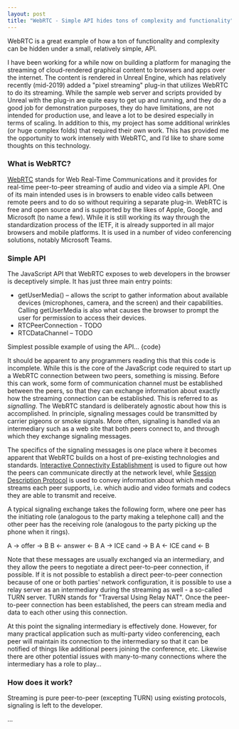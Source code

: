 ```yaml
---
layout: post
title: "WebRTC - Simple API hides tons of complexity and functionality"
---
```


WebRTC is a great example of how a ton of functionality and complexity can be hidden under a small, relatively simple, API.

I have been working for a while now on building a platform for managing the streaming of cloud-rendered graphical content to browsers and apps over the internet. The content is rendered in Unreal Engine, which has relatively recently (mid-2019) added a "pixel streaming" plug-in that utilizes WebRTC to do its streaming. While the sample web server and scripts provided by Unreal with the plug-in are quite easy to get up and running, and they do a good job for demonstration purposes, they do have limitations, are not intended for production use, and leave a lot to be desired especially in terms of scaling. In addition to this, my project has some additional wrinkles (or huge complex folds) that required their own work. This has provided me the opportunity to work intensely with WebRTC, and I’d like to share some thoughts on this technology.

### What is WebRTC?

[WebRTC](https://en.wikipedia.org/wiki/WebRTC) stands for Web Real-Time Communications and it provides for real-time peer-to-peer streaming of audio and video via a simple API. One of its main intended uses is in browsers to enable video calls between remote peers and to do so without requiring a separate plug-in. WebRTC is free and open source and is supported by the likes of Apple, Google, and Microsoft (to name a few). While it is still working its way through the standardization process of the IETF, it is already supported in all major browsers and mobile platforms. It is used in a number of video conferencing solutions, notably Microsoft Teams.

### Simple API

The JavaScript API that WebRTC exposes to web developers in the browser is deceptively simple. It has just three main entry points:

* getUserMedia() – allows the script to gather information about available devices (microphones, camera, and the screen) and their capabilities. Calling getUserMedia is also what causes the browser to prompt the user for permission to access their devices.
* RTCPeerConnection - TODO
* RTCDataChannel – TODO

Simplest possible example of using the API…
{code}

It should be apparent to any programmers reading this that this code is incomplete. While this is the core of the JavaScript code required to start up a WebRTC connection between two peers, something is missing. Before this can work, some form of communication channel must be established between the peers, so that they can exchange information about exactly how the streaming connection can be established. This is referred to as *signalling*. The WebRTC standard is deliberately agnostic about how this is accomplished. In principle, signaling messages could be transmitted by carrier pigeons or smoke signals. More often, signaling is handled via an intermediary such as a web site that both peers connect to, and through which they exchange signaling messages. 

The specifics of the signaling messages is one place where it becomes apparent that WebRTC builds on a host of pre-existing technologies and standards. [Interactive Connectivity Establishment](https://en.wikipedia.org/wiki/Interactive_Connectivity_Establishment) is used to figure out how the peers can communicate directly at the network level, while [Session Description Protocol](https://en.wikipedia.org/wiki/Session_Description_Protocol) is used to convey information about which media streams each peer supports, i.e. which audio and video formats and codecs they are able to transmit and receive. 

A typical signaling exchange takes the following form, where one peer has the initiating role (analogous to the party making a telephone call) and the other peer has the receiving role (analogous to the party picking up the phone when it rings).

A  ->   offer    ->  B
B  <-   answer   <-  B
A  ->  ICE cand  ->  B
A  <-  ICE cand  <-  B

Note that these messages are usually exchanged via an intermediary, and they allow the peers to negotiate a direct peer-to-peer connection, if possible. If it is not possible to establish a direct peer-to-peer connection because of one or both parties' network configuration, it is possible to use a relay server as an intermediary during the streaming as well - a so-called TURN server. TURN stands for "Traversal Using Relay NAT". Once the peer-to-peer connection has been established, the peers can stream media and data to each other using this connection.

At this point the signaling intermediary is effectively done. However, for many practical application such as multi-party video conferencing, each peer will maintain its connection to the intermediary so that it can be notified of things like additional peers joining the conference, etc. Likewise there are other potential issues with many-to-many connections where the intermediary has a role to play...

### How does it work?

Streaming is pure peer-to-peer (excepting TURN) using existing protocols, signaling is left to the developer.

...